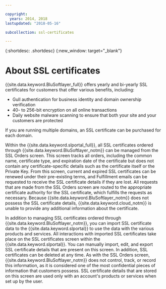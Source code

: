```yaml
---

copyright:
  years: 2014, 2018
lastupdated: "2018-05-16"

subcollection: ssl-certificates

---
```


{:shortdesc: .shortdesc}
{:new_window: target="_blank"}

# About SSL certificates

{{site.data.keyword.BluSoftlayer_full}} offers yearly and bi-yearly SSL certificates for customers that offer various benefits, including:

* Gull authentication for business identity and domain ownership verification
* 40- to 256-bit encryption on all online transactions
* Daily website malware scanning to ensure that both your site and your customers are protected

If you are running multiple domains, an SSL certificate can be purchased for each domain.

Within the {{site.data.keyword.slportal_full}}, all SSL certificates ordered through {{site.data.keyword.BluSoftlayer_notm}} can be managed from the SSL Orders screen. This screen tracks all orders, including the common name, certificate type, and expiration date of the certificate but does not contain any certificate-specific details such as the certificate itself or the Private Key. From this screen, current and expired SSL certificates can be renewed under their pre-existing terms, and Fulfillment emails can be requested to receive the SSL certificate details if they are lost. All requests that are made from the SSL Orders screen are routed to the appropriate certificate authority for the SSL certificate, which fulfills the requests as necessary. Because {{site.data.keyword.BluSoftlayer_notm}} does not possess the SSL certificate details, {{site.data.keyword.cloud_notm}} is unable to provide any additional information about the certificate.

In addition to managing SSL certificates ordered through {{site.data.keyword.BluSoftlayer_notm}}, you can import SSL certificate data to the {{site.data.keyword.slportal}} to use the data with the various products and services. All interactions with imported SSL certificates take place on the SSL certificates screen within the {{site.data.keyword.slportal}}. You can manually import, edit, and export SSL certificate details that are present on this screen. In addition, SSL certificates can be deleted at any time. As with the SSL Orders screen, {{site.data.keyword.BluSoftlayer_notm}} does not control, track, or record this information, as it is considered one of the most confidential pieces of information that customers possess. SSL certificate details that are stored on this screen are used only with an account's products or services when set up by the user.
